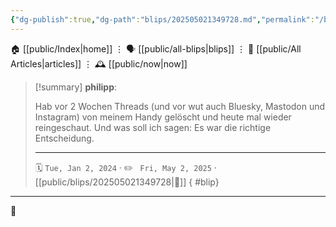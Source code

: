 ```yaml
---
{"dg-publish":true,"dg-path":"blips/202505021349728.md","permalink":"/blips/202505021349728/","title":"philipp on Threads @ 2024-01-02"}
---
```



<div class="transclusion internal-embed is-loaded"><div class="markdown-embed">




🏠 [[public/Index\|home]]  ⋮ 🗣️ [[public/all-blips\|blips]] ⋮  📝 [[public/All Articles\|articles]]  ⋮ 🕰️ [[public/now\|now]]


</div></div>


> [!summary] **philipp**:
>
> Hab vor 2 Wochen Threads (und vor wut auch Bluesky, Mastodon und Instagram) von meinem Handy gelöscht und heute mal wieder reingeschaut. Und was soll ich sagen: Es war die richtige Entscheidung.
> - - -
>
> 🗓️ <code>Tue, Jan 2, 2024</code>  · ✏️ <code> Fri, May 2, 2025</code>  · [[public/blips/202505021349728\|🔗]]
{ #blip}


- - -

 👾
